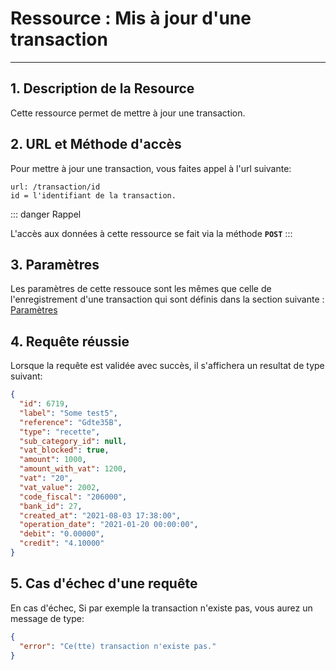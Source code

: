 # Ressource : Mis à jour d'une transaction

---

## 1. Description de la Resource

Cette ressource permet de mettre à jour une transaction.

## 2. URL et Méthode d'accès

Pour mettre à jour une transaction, vous faites appel à l'url suivante:

```
url: /transaction/id
id = l'identifiant de la transaction.
```

::: danger Rappel

L'accès aux données à cette ressource se fait via la méthode **`POST`**
:::

## 3. Paramètres

Les paramètres de cette ressouce sont les mêmes que celle de l'enregistrement d'une transaction qui sont définis dans la section suivante : [Paramètres](/guide/services/common/subcategory/store.md#_3-parametres)

## 4. Requête réussie

Lorsque la requête est validée avec succès, il s'affichera un resultat de type suivant:

```json
{
  "id": 6719,
  "label": "Some test5",
  "reference": "Gdte35B",
  "type": "recette",
  "sub_category_id": null,
  "vat_blocked": true,
  "amount": 1000,
  "amount_with_vat": 1200,
  "vat": "20",
  "vat_value": 2002,
  "code_fiscal": "206000",
  "bank_id": 27,
  "created_at": "2021-08-03 17:38:00",
  "operation_date": "2021-01-20 00:00:00",
  "debit": "0.00000",
  "credit": "4.10000"
}
```

## 5. Cas d'échec d'une requête

En cas d'échec, Si par exemple la transaction n'existe pas, vous aurez un message de type:

```json
{
  "error": "Ce(tte) transaction n'existe pas."
}
```
